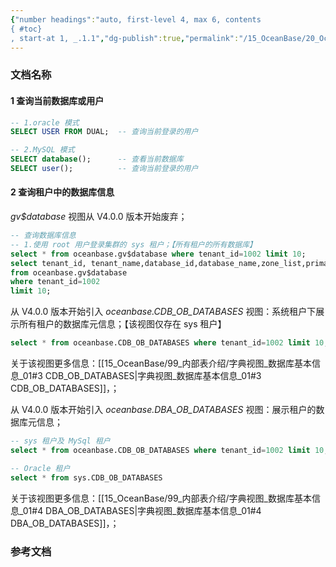 ```yaml
---
{"number headings":"auto, first-level 4, max 6, contents
{ #toc}
, start-at 1, _.1.1","dg-publish":true,"permalink":"/15_OceanBase/20_OceanBase 常用 Sql 语句/OceanBase 常用查询语句/在 oceanbase 中查询数据库信息/","dgPassFrontmatter":true}
---
```




### 文档名称

#### 1 查询当前数据库或用户
```sql
-- 1.oracle 模式
SELECT USER FROM DUAL;  -- 查询当前登录的用户

-- 2.MySQL 模式
SELECT database();      -- 查看当前数据库
SELECT user();          -- 查询当前登录的用户
```

#### 2 查询租户中的数据库信息
*gv$database* 视图从 V4.0.0 版本开始废弃；
```sql
-- 查询数据库信息
-- 1.使用 root 用户登录集群的 sys 租户；【所有租户的所有数据库】
select * from oceanbase.gv$database where tenant_id=1002 limit 10;  
select tenant_id, tenant_name,database_id,database_name,zone_list,primary_zone,collation_type,comment,read_only  
from oceanbase.gv$database  
where tenant_id=1002  
limit 10;  
```


从 V4.0.0 版本开始引入 _oceanbase.CDB_OB_DATABASES_ 视图：系统租户下展示所有租户的数据库元信息；【该视图仅存在 sys 租户】
```sql
select * from oceanbase.CDB_OB_DATABASES where tenant_id=1002 limit 10;  
```
关于该视图更多信息：[[15_OceanBase/99_内部表介绍/字典视图_数据库基本信息_01#3 CDB_OB_DATABASES\|字典视图_数据库基本信息_01#3 CDB_OB_DATABASES]]，；

从 V4.0.0 版本开始引入 _oceanbase.DBA_OB_DATABASES_ 视图：展示租户的数据库元信息；
```sql
-- sys 租户及 MySql 租户
select * from oceanbase.CDB_OB_DATABASES where tenant_id=1002 limit 10;  

-- Oracle 租户
select * from sys.CDB_OB_DATABASES
```
关于该视图更多信息：[[15_OceanBase/99_内部表介绍/字典视图_数据库基本信息_01#4 DBA_OB_DATABASES\|字典视图_数据库基本信息_01#4 DBA_OB_DATABASES]]，；



### 参考文档



